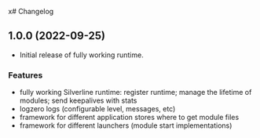 x# Changelog
## 1.0.0 (2022-09-25)

* Initial release of fully working runtime.

### Features

* fully working Silverline runtime: register runtime; manage the lifetime of modules; send keepalives with stats
* logzero logs (configurable level, messages, etc)
* framework for different application stores where to get module files
* framework for different launchers (module start implementations)
